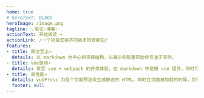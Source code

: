 ```yaml
---
home: true
# heroText: BLOGS
heroImage: /image.png
tagline: ✨笔记-博客✨
actionText: 开始阅读 →
actionLink: /一个项目安装不同版本的依赖包/
features:
- title: 简洁至上⭐️
  details: 以 markdown 为中心的项目结构，以最少的配置帮助你专注于写作。
- title: vue驱动⭐️
  details: 享受 vue + webpack 的开发体验，在 markdown 中使用 vue 组件，同时可以使用 vue 来开发自定义主题。
- title: 高性能⭐️
  details: vuePress 为每个页面预渲染生成静态的 HTML，同时在页面被加载的时候，将作为 SPA 运行。
  footer: null
---
```

